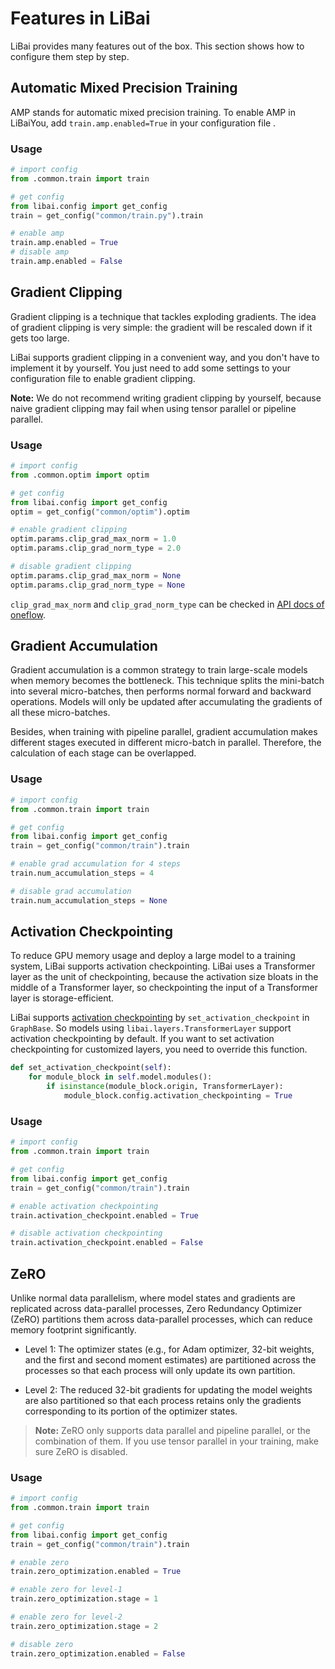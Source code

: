 # Features in LiBai

LiBai provides many features out of the box. This section shows how to configure them step by step.

## Automatic Mixed Precision Training

AMP stands for automatic mixed precision training. To enable AMP in LiBaiYou, add `train.amp.enabled=True` in your configuration file .

### Usage

```python
# import config
from .common.train import train

# get config
from libai.config import get_config
train = get_config("common/train.py").train

# enable amp
train.amp.enabled = True
# disable amp
train.amp.enabled = False
```

## Gradient Clipping

Gradient clipping is a technique that tackles exploding gradients. The idea of gradient clipping is very simple: the gradient will be rescaled down if it gets too large.

LiBai supports gradient clipping in a convenient way, and you don't have to implement it by yourself. You just need to add some settings to your configuration file to enable gradient clipping.

**Note:** We do not recommend writing gradient clipping by yourself, because naive gradient clipping may fail when using tensor parallel or pipeline parallel.

### Usage

```python
# import config
from .common.optim import optim

# get config
from libai.config import get_config
optim = get_config("common/optim").optim

# enable gradient clipping
optim.params.clip_grad_max_norm = 1.0
optim.params.clip_grad_norm_type = 2.0

# disable gradient clipping
optim.params.clip_grad_max_norm = None
optim.params.clip_grad_norm_type = None
```

`clip_grad_max_norm` and `clip_grad_norm_type` can be checked in [API docs of oneflow](https://oneflow.readthedocs.io/en/master/nn.html#oneflow.nn.utils.clip_grad_norm_).

## Gradient Accumulation

Gradient accumulation is a common strategy to train large-scale models when memory becomes the bottleneck. This technique splits the mini-batch into several micro-batches, then performs normal forward and backward operations. Models will only be updated after accumulating the gradients of all these micro-batches.

Besides, when training with pipeline parallel, gradient accumulation makes different stages executed in different micro-batch in parallel. Therefore, the calculation of each stage can be overlapped.

### Usage

```python
# import config
from .common.train import train

# get config 
from libai.config import get_config
train = get_config("common/train").train

# enable grad accumulation for 4 steps
train.num_accumulation_steps = 4

# disable grad accumulation
train.num_accumulation_steps = None
```

## Activation Checkpointing

To reduce GPU memory usage and deploy a large model to a training system, LiBai supports activation checkpointing. LiBai uses a Transformer layer as the unit of checkpointing, because the activation size bloats in the middle of a Transformer layer, so checkpointing the input of a Transformer layer is storage-efficient.

LiBai supports [activation checkpointing](https://arxiv.org/abs/1604.06174) by `set_activation_checkpoint` in `GraphBase`. So models using `libai.layers.TransformerLayer` support activation checkpointing by default. If you want to set activation checkpointing for customized layers, you need to override this function.

```python
def set_activation_checkpoint(self):
    for module_block in self.model.modules():
        if isinstance(module_block.origin, TransformerLayer):
            module_block.config.activation_checkpointing = True
```

### Usage

```python
# import config
from .common.train import train

# get config 
from libai.config import get_config
train = get_config("common/train").train

# enable activation checkpointing
train.activation_checkpoint.enabled = True

# disable activation checkpointing
train.activation_checkpoint.enabled = False
```

## ZeRO 

Unlike normal data parallelism, where model states and gradients are replicated across data-parallel processes, Zero Redundancy Optimizer (ZeRO) partitions them across data-parallel processes, which can reduce memory footprint significantly.

- Level 1: The optimizer states (e.g., for Adam optimizer, 32-bit weights, and the first and second moment estimates) are partitioned across the processes so that each process will only update its own partition.

- Level 2: The reduced 32-bit gradients for updating the model weights are also partitioned so that each process retains only the gradients corresponding to its portion of the optimizer states.

> **Note:** ZeRO only supports data parallel and pipeline parallel, or the combination of them. If you use tensor parallel in your training, make sure ZeRO is disabled.

### Usage 

```python
# import config
from .common.train import train

# get config 
from libai.config import get_config
train = get_config("common/train").train

# enable zero 
train.zero_optimization.enabled = True

# enable zero for level-1
train.zero_optimization.stage = 1

# enable zero for level-2
train.zero_optimization.stage = 2

# disable zero
train.zero_optimization.enabled = False
```